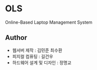 # OLS
Online-Based Laptop Management System

## Author
- 웹서버 제작 : 김민준 최수환
- 피지컬 컴퓨팅 : 길건우
- 하드웨어 설계 및 디자인 : 정명교
